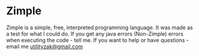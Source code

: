 # Zimple
Zimple is a simple, free, interpreted programming language.
It was made as a test for what I could do.
If you get any java errors (Non-Zimple) errors when executing the code - tell me.
If you want to help or have questions - email me utilityzak@gmail.com

